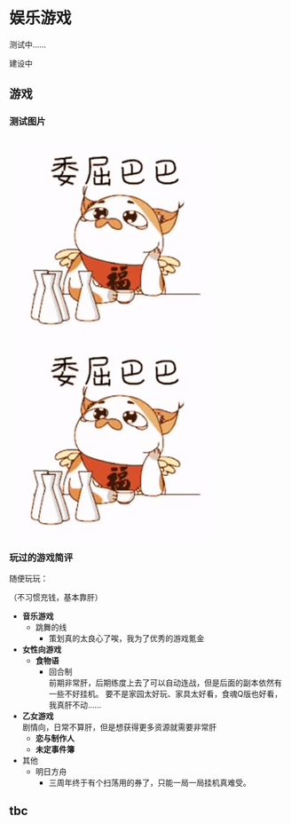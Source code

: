# 娱乐游戏

测试中……

建设中

## 游戏

### 测试图片
![png](vx_images/394392000249886.png)
![陆吾委屈巴巴](vx_images/354342100244992.gif)
### 玩过的游戏简评

随便玩玩：

（不习惯充钱，基本靠肝）

- **音乐游戏**
	- 跳舞的线
		- 策划真的太良心了唉，我为了优秀的游戏氪金
- **女性向游戏**
	- **食物语**
		- 回合制  
		  前期非常肝，后期练度上去了可以自动连战，但是后面的副本依然有一些不好挂机。
		  要不是家园太好玩、家具太好看，食魂Q版也好看，我真肝不动……
- **乙女游戏**  
  剧情向，日常不算肝，但是想获得更多资源就需要非常肝
	- **恋与制作人**
	- **未定事件簿**
- 其他
	- 明日方舟
		- 三周年终于有个扫荡用的券了，只能一局一局挂机真难受。


## tbc